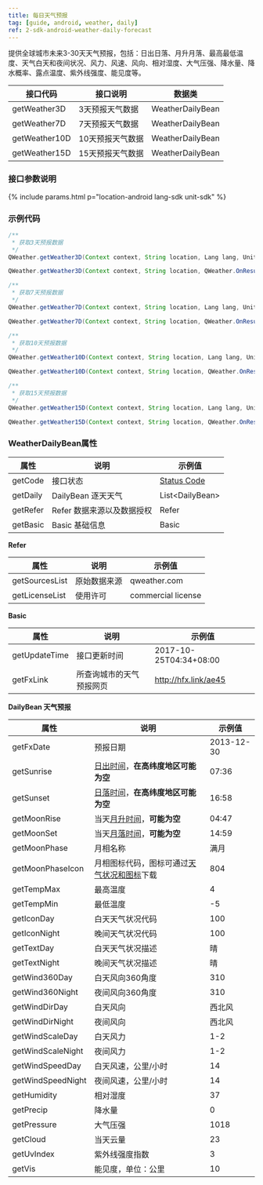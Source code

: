 ```yaml
---
title: 每日天气预报
tag: [guide, android, weather, daily]
ref: 2-sdk-android-weather-daily-forecast
---
```


提供全球城市未来3-30天天气预报，包括：日出日落、月升月落、最高最低温度、天气白天和夜间状况、风力、风速、风向、相对湿度、大气压强、降水量、降水概率、露点温度、紫外线强度、能见度等。

| 接口代码| 接口说明               | 数据类           |
| ---------------- | ------------- | ---------------- |
| getWeather3D| 3天预报天气数据    | WeatherDailyBean |
| getWeather7D| 7天预报天气数据    | WeatherDailyBean |
| getWeather10D| 10天预报天气数据  | WeatherDailyBean |
| getWeather15D| 15天预报天气数据  | WeatherDailyBean |

### 接口参数说明

{% include params.html p="location-android lang-sdk unit-sdk" %}

### 示例代码

```java
/**
 * 获取3天预报数据
 */
QWeather.getWeather3D(Context context, String location, Lang lang, Unit unit,QWeather.OnResultWeatherDailyListener listener) ;

QWeather.getWeather3D(Context context, String location, QWeather.OnResultWeatherDailyListener listener);

/**
 * 获取7天预报数据
 */
QWeather.getWeather7D(Context context, String location, Lang lang, Unit unit,QWeather.OnResultWeatherDailyListener listener) ;

QWeather.getWeather7D(Context context, String location, QWeather.OnResultWeatherDailyListener listener);

/**
 * 获取10天预报数据
 */
QWeather.getWeather10D(Context context, String location, Lang lang, Unit unit,QWeather.OnResultWeatherDailyListener listener) ;

QWeather.getWeather10D(Context context, String location, QWeather.OnResultWeatherDailyListener listener);

/**
 * 获取15天预报数据
 */
QWeather.getWeather15D(Context context, String location, Lang lang, Unit unit,QWeather.OnResultWeatherDailyListener listener) ;

QWeather.getWeather15D(Context context, String location, QWeather.OnResultWeatherDailyListener listener);
```

### WeatherDailyBean属性

| 属性     | 说明                       | 示例值                |
| -------- | -------------------------- | --------------------- |
| getCode  | 接口状态                   | [Status Code](/docs/resource/status-code/)   |
| getDaily | DailyBean 逐天天气         | List&lt;DailyBean&gt; |
| getRefer | Refer 数据来源以及数据授权 | Refer                 |
| getBasic | Basic 基础信息             | Basic                 |

**Refer**

| 属性           | 说明         | 示例值             |
| -------------- | ------------ | ------------------ |
| getSourcesList | 原始数据来源 | qweather.com      |
| getLicenseList | 使用许可     | commercial license |

**Basic**

| 属性          | 说明                     | 示例值               |
| ------------- | ------------------------ | -------------------- |
| getUpdateTime | 接口更新时间             | 2017-10-25T04:34+08:00     |
| getFxLink     | 所查询城市的天气预报网页 | http://hfx.link/ae45 |

**DailyBean 天气预报**

| 属性              | 说明                | 示例值     |
| ----------------- | ------------------- | ---------- |
| getFxDate         | 预报日期            | 2013-12-30 |
| getSunrise        | [日出时间](/docs/resource/sun-moon-info/#sunrise-and-sunset)，**在高纬度地区可能为空**     | 07:36      |
| getSunset         | [日落时间](/docs/resource/sun-moon-info/#sunrise-and-sunset)，**在高纬度地区可能为空**    | 16:58      |
| getMoonRise       | 当天[月升时间](/docs/resource/sun-moon-info/#moonrise-and-moonset)，**可能为空**            | 04:47      |
| getMoonSet        | 当天[月落时间](/docs/resource/sun-moon-info/#moonrise-and-moonset)，**可能为空**            | 14:59      |
| getMoonPhase      | 月相名称            | 满月       |
| getMoonPhaseIcon      | 月相图标代码，图标可通过[天气状况和图标](/docs/resource/icons/)下载            | 804    |
| getTempMax        | 最高温度            | 4          |
| getTempMin        | 最低温度            | -5         |
| getIconDay        | 白天天气状况代码    | 100        |
| getIconNight      | 晚间天气状况代码    | 100        |
| getTextDay        | 白天天气状况描述    | 晴         |
| getTextNight      | 晚间天气状况描述    | 晴         |
| getWind360Day     | 白天风向360角度     | 310        |
| getWind360Night   | 夜间风向360角度     | 310        |
| getWindDirDay     | 白天风向            | 西北风     |
| getWindDirNight   | 夜间风向            | 西北风     |
| getWindScaleDay   | 白天风力            | 1-2        |
| getWindScaleNight | 夜间风力            | 1-2        |
| getWindSpeedDay   | 白天风速，公里/小时 | 14         |
| getWindSpeedNight | 夜间风速，公里/小时 | 14         |
| getHumidity       | 相对湿度            | 37         |
| getPrecip         | 降水量              | 0          |
| getPressure       | 大气压强            | 1018       |
| getCloud          | 当天云量            | 23         |
| getUvIndex        | 紫外线强度指数      | 3          |
| getVis            | 能见度，单位：公里  | 10         |
